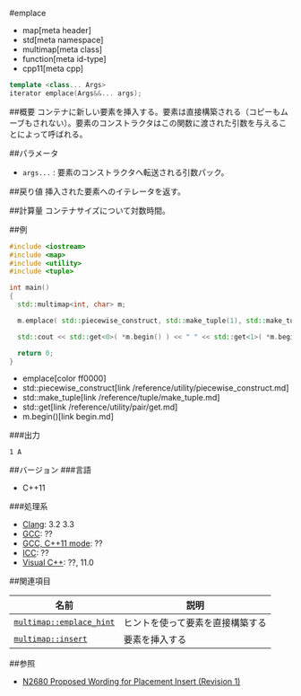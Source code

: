 #emplace
* map[meta header]
* std[meta namespace]
* multimap[meta class]
* function[meta id-type]
* cpp11[meta cpp]

```cpp
template <class... Args>
iterator emplace(Args&&... args);
```

##概要
コンテナに新しい要素を挿入する。要素は直接構築される（コピーもムーブもされない）。要素のコンストラクタはこの関数に渡された引数を与えることによって呼ばれる。

##パラメータ
- `args...` : 要素のコンストラクタへ転送される引数パック。

##戻り値
挿入された要素へのイテレータを返す。

##計算量
コンテナサイズについて対数時間。


##例
```cpp
#include <iostream>
#include <map>
#include <utility>
#include <tuple>

int main()
{
  std::multimap<int, char> m;

  m.emplace( std::piecewise_construct, std::make_tuple(1), std::make_tuple('A') );

  std::cout << std::get<0>( *m.begin() ) << " " << std::get<1>( *m.begin() ) << std::endl;

  return 0;
}
```
* emplace[color ff0000]
* std::piecewise_construct[link /reference/utility/piecewise_construct.md]
* std::make_tuple[link /reference/tuple/make_tuple.md]
* std::get[link /reference/utility/pair/get.md]
* m.begin()[link begin.md]

###出力
```
1 A
```

##バージョン
###言語
- C++11

###処理系
- [Clang](/implementation.md#clang): 3.2 3.3
- [GCC](/implementation.md#gcc): ??
- [GCC, C++11 mode](/implementation.md#gcc): ??
- [ICC](/implementation.md#icc): ??
- [Visual C++](/implementation.md#visual_cpp): ??, 11.0


##関連項目

| 名前 | 説明 |
|---------------------------------------------------------------------------------------------------|----------------------------------------------|
| [`multimap::emplace_hint`](/reference/map/multimap/emplace_hint.md) | ヒントを使って要素を直接構築する |
| [`multimap::insert`](/reference/map/multimap/insert.md) | 要素を挿入する |


##参照
- [N2680 Proposed Wording for Placement Insert (Revision 1)](http://www.open-std.org/jtc1/sc22/wg21/docs/papers/2008/n2680.pdf)

